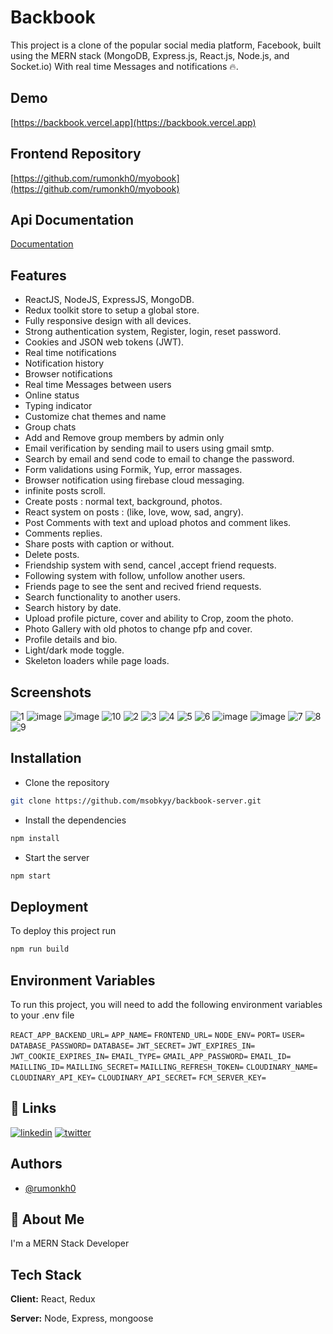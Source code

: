 # Backbook

This project is a clone of the popular social media platform, Facebook, built using the MERN stack (MongoDB, Express.js, React.js, Node.js, and Socket.io) With real time Messages and notifications 🔥.

## Demo

[https://backbook.vercel.app](https://backbook.vercel.app)

## Frontend Repository
[https://github.com/rumonkh0/myobook](https://github.com/rumonkh0/myobook)

## Api Documentation

[Documentation](https://documenter.getpostman.com/view/17180740/2s8Z73yrAk)

## Features

- ReactJS, NodeJS, ExpressJS, MongoDB.
- Redux toolkit store to setup a global store.
- Fully responsive design with all devices.
- Strong authentication system, Register, login, reset password.
- Cookies and JSON web tokens (JWT).
- Real time notifications
- Notification history
- Browser notifications
- Real time Messages between users
- Online status
- Typing indicator
- Customize chat themes and name
- Group chats
- Add and Remove group members by admin only
- Email verification by sending mail to users using gmail smtp.
- Search by email and send code to email to change the password.
- Form validations using Formik, Yup, error massages.
- Browser notification using firebase cloud messaging.
- infinite posts scroll.
- Create posts : normal text, background, photos.
- React system on posts : (like, love, wow, sad, angry).
- Post Comments with text and upload photos and comment likes.
- Comments replies.
- Share posts with caption or without.
- Delete posts.
- Friendship system with send, cancel ,accept friend requests.
- Following system with follow, unfollow another users.
- Friends page to see the sent and recived friend requests.
- Search functionality to another users.
- Search history by date.
- Upload profile picture, cover and ability to Crop, zoom the photo.
- Photo Gallery with old photos to change pfp and cover.
- Profile details and bio.
- Light/dark mode toggle.
- Skeleton loaders while page loads.

## Screenshots

![1](https://user-images.githubusercontent.com/106025042/212144889-bb0c3c7d-9cc4-47d1-9e1e-eebc450260c7.jpg)
![image](https://user-images.githubusercontent.com/106025042/217658057-7482c301-9664-4ddd-a2fa-5a43f97b046b.png)
![image](https://user-images.githubusercontent.com/106025042/217658237-c4cc4968-6b8b-497c-a4d5-aed97f4618fa.png)
![10](https://user-images.githubusercontent.com/106025042/212144999-8401717b-da64-4c78-ba13-840fb1b95208.jpg)
![2](https://user-images.githubusercontent.com/106025042/212144922-bb1a4a51-f90e-40a3-8706-122dcaff0787.jpg)
![3](https://user-images.githubusercontent.com/106025042/212144933-2e66373b-7b37-4637-a682-ceedfa5465e9.jpg)
![4](https://user-images.githubusercontent.com/106025042/212144945-bc058a01-7053-4781-be9f-e7e99396e49e.jpg)
![5](https://user-images.githubusercontent.com/106025042/212144951-0364c9d0-2a2f-489f-afed-b08279c4ba46.jpg)
![6](https://user-images.githubusercontent.com/106025042/212144954-39fb37bb-adf8-4965-a0aa-5c0e0031de0a.jpg)
![image](https://user-images.githubusercontent.com/106025042/217658918-7284da57-6322-4688-9400-d110915ed64c.png)
![image](https://user-images.githubusercontent.com/106025042/217660140-36bb174c-4ce0-457a-aabe-57a061599a47.png)
![7](https://user-images.githubusercontent.com/106025042/212144971-a031039c-dc59-465a-9659-c10aeb8e8ce0.jpg)
![8](https://user-images.githubusercontent.com/106025042/212144976-47ed76c2-1d39-4aeb-a15b-b09f8da544b4.jpg)
![9](https://user-images.githubusercontent.com/106025042/212144988-5c55041a-9fbd-41df-a2f4-96cc9d45168c.jpg)

## Installation

- Clone the repository

```bash
git clone https://github.com/msobkyy/backbook-server.git
```

- Install the dependencies

```bash
npm install
```

- Start the server

```bash
npm start
```

## Deployment

To deploy this project run

```bash
npm run build
```

## Environment Variables

To run this project, you will need to add the following environment variables to your .env file

`REACT_APP_BACKEND_URL=`
`APP_NAME=`
`FRONTEND_URL=`
`NODE_ENV=`
`PORT=`
`USER=`
`DATABASE_PASSWORD=`
`DATABASE=`
`JWT_SECRET=`
`JWT_EXPIRES_IN=`
`JWT_COOKIE_EXPIRES_IN=`
`EMAIL_TYPE=`
`GMAIL_APP_PASSWORD=`
`EMAIL_ID=`
`MAILLING_ID=`
`MAILLING_SECRET=`
`MAILLING_REFRESH_TOKEN=`
`CLOUDINARY_NAME=`
`CLOUDINARY_API_KEY=`
`CLOUDINARY_API_SECRET=`
`FCM_SERVER_KEY=`

## 🔗 Links

[![linkedin](https://img.shields.io/badge/linkedin-0A66C2?style=for-the-badge&logo=linkedin&logoColor=white)](https://www.linkedin.com/in/rumonkh/)
[![twitter](https://img.shields.io/badge/-1DA1F2?style=for-the-badge&logo=X&logoColor=white)](https://x.com/Rmonkhan)

## Authors

- [@rumonkh0](https://www.github.com/rumonkh0)

## 🚀 About Me

I'm a MERN Stack Developer

## Tech Stack

**Client:** React, Redux

**Server:** Node, Express, mongoose

